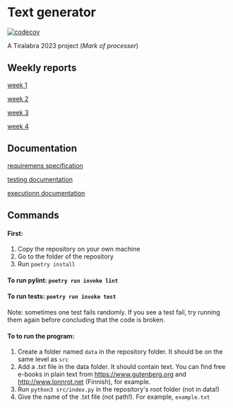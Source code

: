 # Text generator
[![codecov](https://codecov.io/gh/HeljaeRaeisaenen/tiralabra23/branch/main/graph/badge.svg?token=FX8PJ7F1KE)](https://codecov.io/gh/HeljaeRaeisaenen/tiralabra23)

A Tiralabra 2023 project (_Mark of processer_)

## Weekly reports
[week 1](documentation/weekly_reports/week_report1.md)

[week 2](documentation/weekly_reports/week_report2.md)

[week 3](documentation/weekly_reports/week_report3.md)

[week 4](documentation/weekly_reports/week_report4.md)


## Documentation
[requiremens specification](documentation/requirements_specification.md)

[testing documentation](documentation/testing_document.md)

[executionn documentation](documentation/execution_document.md)


## Commands
#### First:
1. Copy the repository on your own machine
2. Go to the folder of the repository
3. Run `poetry install`

#### To run pylint: `poetry run invoke lint`

#### To run tests: `poetry run invoke test` 
Note: sometimes one test fails randomly. If you see a test fail, try running them again before concluding that the code is broken.

#### To to run the program:
1. Create a folder named `data` in the repository folder. It should be on the same level as `src`
2. Add a .txt file in the data folder. It should contain text. You can find free e-books in plain text from https://www.gutenberg.org and http://www.lonnrot.net (Finnish), for example.
3. Run `python3 src/index.py` in the repository's root folder (not in data!)
4. Give the name of the .txt file (not path!). For example, `example.txt`
